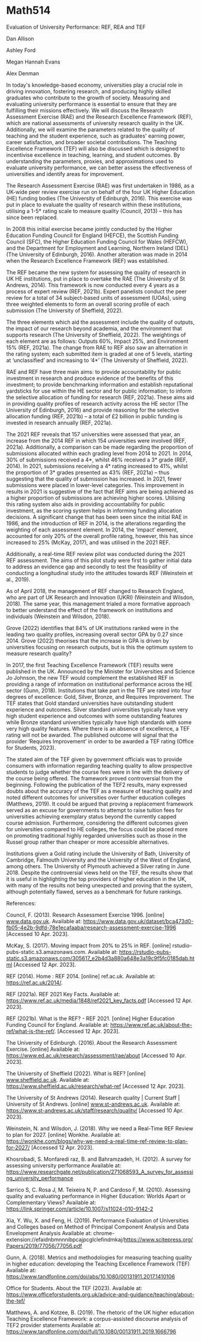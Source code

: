 # Math514
Evaluation of University Performance: REF, REA and TEF

Dan Allison

Ashley Ford

Megan Hannah Evans

Alex Denman

In today's knowledge-based economy, universities play a crucial role in driving innovation, fostering research, and producing highly skilled graduates who contribute to the growth of society. Measuring and evaluating university performance is essential to ensure that they are fulfilling their missions effectively. We will discuss the Research Assessment Exercise (RAE) and the Research Excellence Framework (REF), which are national assessments of university research quality in the UK. Additionally, we will examine the parameters related to the quality of teaching and the student experience, such as graduates' earning power, career satisfaction, and broader societal contributions. The Teaching Excellence Framework (TEF) will also be discussed which is designed to incentivise excellence in teaching, learning, and student outcomes. By understanding the parameters, proxies, and approximations used to evaluate university performance, we can better assess the effectiveness of universities and identify areas for improvement.

The Research Assessment Exercise (RAE) was first undertaken in 1986, as a UK-wide peer review exercise run on behalf of the four UK Higher Education (HE) funding bodies (The University of Edinburgh, 2016). This exercise was put in place to evaluate the quality of research within these institutions, utilising a 1-5* rating scale to measure quality (Council, 2013) – this has since been replaced.

In 2008 this initial exercise became jointly conducted by the Higher Education Funding Council for England (HEFCE), the Scottish Funding Council (SFC), the Higher Education Funding Council for Wales (HEFCW), and the Department for Employment and Learning, Northern Ireland (DEL) (The University of Edinburgh, 2016). Another alteration was made in 2014 when the Research Excellence Framework (REF) was established.

The REF became the new system for assessing the quality of research in UK HE institutions, put in place to overtake the RAE (The University of St Andrews, 2014). This framework is now conducted every 4 years as a process of expert review (REF, 2021b). Expert panelists conduct the peer review for a total of 34 subject-based units of assessment (UOAs), using three weighted elements to form an overall scoring profile of each submission (The University of Sheffield, 2022).

The three elements which aid the assessment include the quality of outputs, the impact of our research beyond academia, and the environment that supports research (The University of Sheffield, 2022). The weightings of each element are as follows: Outputs 60%, Impact 25%, and Environment 15% (REF, 2021a). The change from RAE to REF also saw an alternation in the rating system; each submitted item is graded at one of 5 levels, starting at ‘unclassified’ and increasing to ‘4*’ (The University of Sheffield, 2022).

RAE and REF have three main aims: to provide accountability for public investment in research and produce evidence of the benefits of this investment; to provide benchmarking information and establish reputational yardsticks for use within the HE sector and for public information; to inform the selective allocation of funding for research (REF, 2021a). These aims aid in providing quality profiles of research activity across the HE sector (The University of Edinburgh, 2016) and provide reasoning for the selective allocation funding (REF, 2021b) – a total of £2 billion in public funding is invested in research annually (REF, 2021a). 

The 2021 REF reveals that 157 universities were assessed that year, an increase from the 2014 REF in which 154 universities were involved (REF, 2021a). Additionally, a comparison can be made regarding the proportion of submissions allocated within each grading level from 2014 to 2021. In 2014, 30% of submissions received a 4*, whilst 46% received a 3* grade (REF, 2014). In 2021, submissions receiving a 4* rating increased to 41%, whilst the proportion of 3* grades presented as 43% (REF, 2021a) – thus suggesting that the quality of submission has increased. In 2021, fewer submissions were placed in lower-level categories. This improvement in results in 2021 is suggestive of the fact that REF aims are being achieved as a higher proportion of submissions are achieving higher scores. Utilising this rating system also aids in providing accountability for public investment, as the scoring system helps in informing funding allocation decisions.
A significant change that has been seen since the initial RAE in 1986, and the introduction of REF in 2014, is the alterations regarding the weighting of each assessment element. In 2014, the ‘impact’ element, accounted for only 20% of the overall profile rating, however, this has since increased to 25% (McKay, 2017), and was utilised in the 2021 REF.

Additionally, a real-time REF review pilot was conducted during the 2021 REF assessment. The aims of this pilot study were first to gather initial data to address an evidence gap and secondly to test the feasibility of conducting a longitudinal study into the attitudes towards REF (Weinstein et al., 2019).

As of April 2018, the management of REF changed to Research England, who are part of UK Research and Innovation (UKRI) (Weinstein and Wilsdon, 2018). The same year, this management trialed a more formative approach to better understand the effect of the framework on institutions and individuals (Weinstein and Wilsdon, 2018).

Grove (2022) identifies that 84% of UK institutions ranked were in the leading two quality profiles, increasing overall sector GPA by 0.27 since 2014. Grove (2022) theorises that the increase in GPA is driven by universities focusing on research outputs, but is this the optimum system to measure research quality?

In 2017, the first Teaching Excellence Framework (TEF) results were published in the UK. Announced by the Minister for Universities and Science Jo Johnson, the new TEF would complement the established REF in providing a range of information on institutional performance across the HE sector (Gunn, 2018).
Institutions that take part in the TEF are rated into four degrees of excellence: Gold, Silver, Bronze, and Requires Improvement. The TEF states that Gold standard universities have outstanding student experience and outcomes. Silver standard universities typically have very high student experience and outcomes with some outstanding features while Bronze standard universities typically have high standards with some very high quality features. Where there is an absence of excellence, a TEF rating will not be awarded. The published outcome will signal that the provider ‘Requires Improvement’ in order to be awarded a TEF rating (Office for Students, 2023).

The stated aim of the TEF given by government officials was to provide consumers with information regarding teaching quality to allow prospective students to judge whether the course fees were in line with the delivery of the course being offered. The framework proved controversial from the beginning. Following the publication of the TEF2 results, many expressed doubts about the accuracy of the TEF as a measure of teaching quality and noted different outcomes for universities over further education colleges (Matthews, 2019). It could be argued that proving a replacement framework served as an excuse for governments to attempt to raise tuition fees for universities achieving exemplary status beyond the currently capped course admission. Furthermore, considering the different outcomes given for universities compared to HE colleges, the focus could be placed more on promoting traditional highly regarded universities such as those in the Russel group rather than cheaper or more accessible alternatives.

Institutions given a Gold rating include the University of Bath, University of Cambridge, Falmouth University and the University of the West of England, among others. The University of Plymouth achieved a Silver rating in June 2018. Despite the controversial views held on the TEF, the results show that it is useful in highlighting the top providers of higher education in the UK, with many of the results not being unexpected and proving that the system, although potentially flawed, serves as a benchmark for future rankings.

 

References:

Council, F. (2013). Research Assessment Exercise 1996. [online] www.data.gov.uk. Available at: https://www.data.gov.uk/dataset/bca473d0-fb05-4e2b-9dfd-78e1ecafaaba/research-assessment-exercise-1996 [Accessed 10 Apr. 2023]. 

McKay, S. (2017). Moving impact from 20% to 25% in REF. [online] rstudio-pubs-static.s3.amazonaws.com. Available at: https://rstudio-pubs-static.s3.amazonaws.com/305617_e2b4d3a880a648e3a19c9f5fc0185dab.html [Accessed 12 Apr. 2023]. 

REF (2014). Home : REF 2014. [online] ref.ac.uk. Available at: https://ref.ac.uk/2014/. 

REF (2021a). REF 2021 Key Facts. Available at: https://www.ref.ac.uk/media/1848/ref2021_key_facts.pdf [Accessed 12 Apr. 2023]. 

‌REF (2021b). What is the REF? - REF 2021. [online] Higher Education Funding Council for England. Available at: https://www.ref.ac.uk/about-the-ref/what-is-the-ref/. [Accessed 12 Apr. 2023]. 

The University of Edinburgh. (2016). About the Research Assessment Exercise. [online] Available at: https://www.ed.ac.uk/research/assessment/rae/about [Accessed 10 Apr. 2023]. 

The University of Sheffield (2022). What is REF? [online] www.sheffield.ac.uk. Available at: https://www.sheffield.ac.uk/research/what-ref [Accessed 12 Apr. 2023]. 

The University of St Andrews (2014). Research quality | Current Staff | University of St Andrews. [online] www.st-andrews.ac.uk. Available at: https://www.st-andrews.ac.uk/staff/research/quality/ [Accessed 10 Apr. 2023]. 

Weinstein, N. and Wilsdon, J. (2018). Why we need a Real-Time REF Review to plan for 2027. [online] Wonkhe. Available at: https://wonkhe.com/blogs/why-we-need-a-real-time-ref-review-to-plan-for-2027/ [Accessed 12 Apr. 2023]. 

Khosrobadi, S. Monfaredi raz, B. and Bahramzadeh, H. (2012). A survey for assessing university performance Available at: https://www.researchgate.net/publication/271068593_A_survey_for_assessing_university_performance

Sarrico S, C. Rosa J, M. Teixeira N, P. and Cardoso F, M. (2010). Assessing quality and evaluating performance in Higher Education: Worlds Apart or Complementary Views? Available at: https://link.springer.com/article/10.1007/s11024-010-9142-2

Xia, Y. Wu, X. and Feng, H. (2019). Performance Evaluation of Universities and Colleges based on Method of Principal Component Analysis and Data Envelopment Analysis Available at: chrome-extension://efaidnbmnnnibpcajpcglclefindmkaj/https://www.scitepress.org/Papers/2019/77056/77056.pdf

Gunn, A. (2018). Metrics and methodologies for measuring teaching quality in higher education: developing the Teaching Excellence Framework (TEF) Available at: https://www.tandfonline.com/doi/abs/10.1080/00131911.2017.1410106

Office for Students. About the TEF (2023). Available at: https://www.officeforstudents.org.uk/advice-and-guidance/teaching/about-the-tef/

Matthews, A. and Kotzee, B. (2019). The rhetoric of the UK higher education Teaching Excellence Framework: a corpus-assisted discourse analysis of TEF2 provider statements Available at: https://www.tandfonline.com/doi/full/10.1080/00131911.2019.1666796
